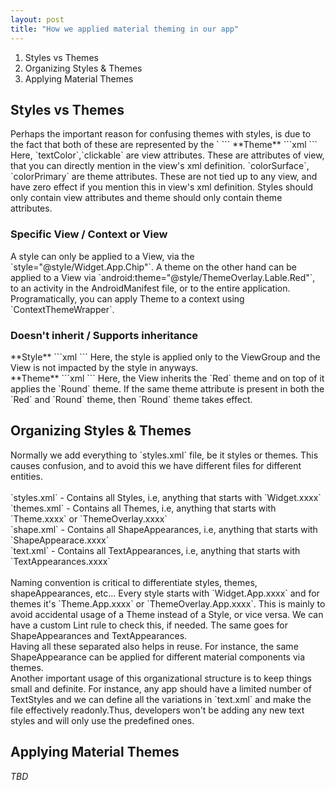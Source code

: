 ```yaml
---
layout: post
title: "How we applied material theming in our app"
---
```


1. Styles vs Themes
2. Organizing Styles & Themes
3. Applying Material Themes

<h2>Styles vs Themes</h2>
Perhaps the important reason for confusing themes with styles, is due to the fact that
both of these are represented by the `<style>` tag. But these two cannot be more different
from each other.

|                    Style                    |                Theme               |
|:-------------------------------------------:|:----------------------------------:|
| view attributes                             | theme attributes                   |
| applied to single view                      | applied to context, view           |
| doesn't inherit from higher up in hierarchy | supports inheritance and overrides |

<h3>View attributes / Theme attributes</h3>
**Style**
```xml
<style name="Widget.App.Chip" parent="Widget.MaterialComponents.Chip.Choice">
    <item name="chipStrokeWidth">1dp</item>
    <item name="android:textColor">?colorPrimary</item>
    <item name="android:clickable">false</item>
</style>
```
**Theme**
```xml
<style name="ThemeOverlay.Label.Red" parent="">
    <item name="colorSurface">@color/red</item>
    <item name="colorOnSurface">@color/white</item>
    <item name="colorPrimary">@color/purple</item>
</style>
```
Here, `textColor`,`clickable` are view attributes. These are attributes of view, that you can
directly mention in the view's xml definition. `colorSurface`, `colorPrimary` are theme attributes.
These are not tied up to any view, and have zero effect if you mention this in view's xml definition.
Styles should only contain view attributes and theme should only contain theme attributes.

<h3>Specific View / Context or View</h3>
A style can only be applied to a View, via the `style="@style/Widget.App.Chip"`. A theme
on the other hand can be applied to a View via `android:theme="@style/ThemeOverlay.Lable.Red"`, to an
activity in the AndroidManifest file, or to the entire application. Programatically, you
can apply Theme to a context using `ContextThemeWrapper`.

<h3>Doesn't inherit / Supports inheritance</h3>
**Style**
```xml
<ViewGroup style="@style/Widget.App.ViewGroup">
    <View/>
</ViewGroup>
```
Here, the style is applied only to the ViewGroup and the View is not impacted by the style in anyways.<br>
**Theme**
```xml
<ViewGroup android:theme="@style/ThemeOverlay.App.Red">
    <View android:theme="@style/ThemeOverlay.App.Round"/>
</ViewGroup>
```
Here, the View inherits the `Red` theme and on top of it applies the `Round` theme.
If the same theme attribute is present in both the `Red` and `Round` theme, then `Round`
theme takes effect.

<h2>Organizing Styles & Themes</h2>
Normally we add everything to `styles.xml` file, be it styles or themes. This causes confusion, and
to avoid this we have different files for different entities.
<br><br>
`styles.xml` - Contains all Styles, i.e, anything that starts with `Widget.xxxx`<br>
`themes.xml` - Contains all Themes, i.e, anything that starts with `Theme.xxxx` or 
`ThemeOverlay.xxxx`<br>
`shape.xml` - Contains all ShapeAppearances, i.e, anything that starts with `ShapeAppearace.xxxx`<br>
`text.xml` - Contains all TextAppearances, i.e, anything that starts with `TextAppearances.xxxx`<br>
<br>
Naming convention is critical to differentiate styles, themes, shapeAppearances, etc... Every style starts
with `Widget.App.xxxx` and for themes it's `Theme.App.xxxx` or `ThemeOverlay.App.xxxx`. This is mainly to
avoid accidental usage of a Theme instead of a Style, or vice versa. We can have a custom Lint rule to check this, if needed.
The same goes for ShapeAppearances and TextAppearances.<br>
Having all these separated also helps in reuse. For instance, the same ShapeAppearance can be applied for different material 
components via themes.<br>
Another important usage of this organizational structure is to keep things small and definite. For instance, any app 
should have a limited number of TextStyles and we can define all the variations in `text.xml` and make the file 
effectively readonly.Thus, developers won't be adding any new text styles and will only use the predefined ones.

<h2>Applying Material Themes</h2>

*TBD*